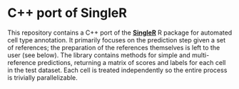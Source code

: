 # C++ port of SingleR 

This repository contains a C++ port of the [**SingleR**](https://github.com/LTLA/SingleR) R package for automated cell type annotation.
It primarily focuses on the prediction step given a set of references; the preparation of the references themselves is left to the user (see below).
The library contains methods for simple and multi-reference predictions, returning a matrix of scores and labels for each cell in the test dataset.
Each cell is treated independently so the entire process is trivially parallelizable.
